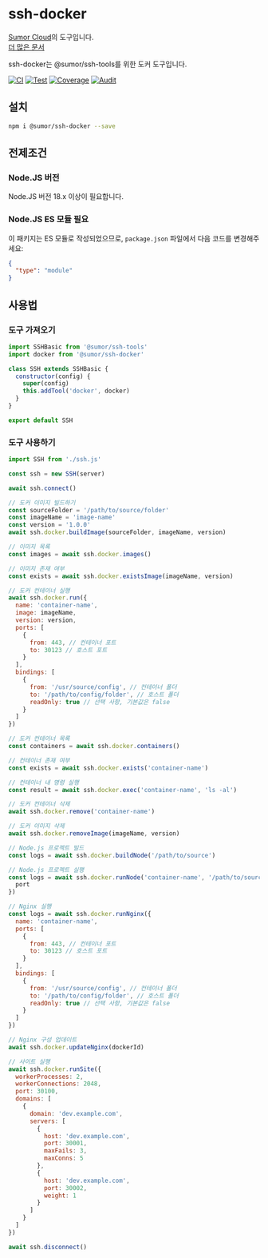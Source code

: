 # ssh-docker

[Sumor Cloud](https://sumor.cloud)의 도구입니다.  
[더 많은 문서](https://sumor.cloud/ssh-docker)

ssh-docker는 @sumor/ssh-tools를 위한 도커 도구입니다.

[![CI](https://github.com/sumor-cloud/ssh-docker/actions/workflows/ci.yml/badge.svg)](https://github.com/sumor-cloud/ssh-docker/actions/workflows/ci.yml)
[![Test](https://github.com/sumor-cloud/ssh-docker/actions/workflows/ut.yml/badge.svg)](https://github.com/sumor-cloud/ssh-docker/actions/workflows/ut.yml)
[![Coverage](https://github.com/sumor-cloud/ssh-docker/actions/workflows/coverage.yml/badge.svg)](https://github.com/sumor-cloud/ssh-docker/actions/workflows/coverage.yml)
[![Audit](https://github.com/sumor-cloud/ssh-docker/actions/workflows/audit.yml/badge.svg)](https://github.com/sumor-cloud/ssh-docker/actions/workflows/audit.yml)

## 설치

```bash
npm i @sumor/ssh-docker --save
```

## 전제조건

### Node.JS 버전

Node.JS 버전 18.x 이상이 필요합니다.

### Node.JS ES 모듈 필요

이 패키지는 ES 모듈로 작성되었으므로, `package.json` 파일에서 다음 코드를 변경해주세요:

```json
{
  "type": "module"
}
```

## 사용법

### 도구 가져오기

```js
import SSHBasic from '@sumor/ssh-tools'
import docker from '@sumor/ssh-docker'

class SSH extends SSHBasic {
  constructor(config) {
    super(config)
    this.addTool('docker', docker)
  }
}

export default SSH
```

### 도구 사용하기

```js
import SSH from './ssh.js'

const ssh = new SSH(server)

await ssh.connect()

// 도커 이미지 빌드하기
const sourceFolder = '/path/to/source/folder'
const imageName = 'image-name'
const version = '1.0.0'
await ssh.docker.buildImage(sourceFolder, imageName, version)

// 이미지 목록
const images = await ssh.docker.images()

// 이미지 존재 여부
const exists = await ssh.docker.existsImage(imageName, version)

// 도커 컨테이너 실행
await ssh.docker.run({
  name: 'container-name',
  image: imageName,
  version: version,
  ports: [
    {
      from: 443, // 컨테이너 포트
      to: 30123 // 호스트 포트
    }
  ],
  bindings: [
    {
      from: '/usr/source/config', // 컨테이너 폴더
      to: '/path/to/config/folder', // 호스트 폴더
      readOnly: true // 선택 사항, 기본값은 false
    }
  ]
})

// 도커 컨테이너 목록
const containers = await ssh.docker.containers()

// 컨테이너 존재 여부
const exists = await ssh.docker.exists('container-name')

// 컨테이너 내 명령 실행
const result = await ssh.docker.exec('container-name', 'ls -al')

// 도커 컨테이너 삭제
await ssh.docker.remove('container-name')

// 도커 이미지 삭제
await ssh.docker.removeImage(imageName, version)

// Node.js 프로젝트 빌드
const logs = await ssh.docker.buildNode('/path/to/source')

// Node.js 프로젝트 실행
const logs = await ssh.docker.runNode('container-name', '/path/to/source', {
  port
})

// Nginx 실행
const logs = await ssh.docker.runNginx({
  name: 'container-name',
  ports: [
    {
      from: 443, // 컨테이너 포트
      to: 30123 // 호스트 포트
    }
  ],
  bindings: [
    {
      from: '/usr/source/config', // 컨테이너 폴더
      to: '/path/to/config/folder', // 호스트 폴더
      readOnly: true // 선택 사항, 기본값은 false
    }
  ]
})

// Nginx 구성 업데이트
await ssh.docker.updateNginx(dockerId)

// 사이트 실행
await ssh.docker.runSite({
  workerProcesses: 2,
  workerConnections: 2048,
  port: 30100,
  domains: [
    {
      domain: 'dev.example.com',
      servers: [
        {
          host: 'dev.example.com',
          port: 30001,
          maxFails: 3,
          maxConns: 5
        },
        {
          host: 'dev.example.com',
          port: 30002,
          weight: 1
        }
      ]
    }
  ]
})

await ssh.disconnect()
```

